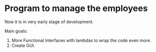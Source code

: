 # Program to manage the employees

Now it is in very early stage of development. 

Main goals:
1. More Functional Interfaces with lambdas to wrap the code even more.
2. Create GUI.
